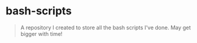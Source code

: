 # bash-scripts
> A repository I created to store all the bash scripts I've done. May get bigger with time!
